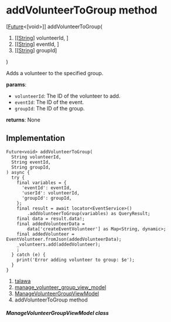 
<div>

# addVolunteerToGroup method

</div>


[[Future](https://api.flutter.dev/flutter/dart-core/Future-class.html)\<[void\>]]
addVolunteerToGroup(

1.  [[[String](https://api.flutter.dev/flutter/dart-core/String-class.md)]
    volunteerId,
    ]
2.  [[[String](https://api.flutter.dev/flutter/dart-core/String-class.html)]
    eventId, ]
3.  [[[String](https://api.flutter.dev/flutter/dart-core/String-class.html)]
    groupId]

)



Adds a volunteer to the specified group.

**params**:

-   `volunteerId`: The ID of the volunteer to add.
-   `eventId`: The ID of the event.
-   `groupId`: The ID of the group.

**returns**: None



## Implementation

``` language-dart
Future<void> addVolunteerToGroup(
  String volunteerId,
  String eventId,
  String groupId,
) async {
  try {
    final variables = {
      'eventId': eventId,
      'userId': volunteerId,
      'groupId': groupId,
    };
    final result = await locator<EventService>()
        .addVolunteerToGroup(variables) as QueryResult;
    final data = result.data!;
    final addedVolunteerData =
        data['createEventVolunteer'] as Map<String, dynamic>;
    final addedVolunteer = EventVolunteer.fromJson(addedVolunteerData);
    _volunteers.add(addedVolunteer);
    ;
  } catch (e) {
    print('Error adding volunteer to group: $e');
  }
}
```







1.  [talawa](../../index.md)
2.  [manage_volunteer_group_view_model](../../view_model_after_auth_view_models_event_view_models_manage_volunteer_group_view_model/)
3.  [ManageVolunteerGroupViewModel](../../view_model_after_auth_view_models_event_view_models_manage_volunteer_group_view_model/ManageVolunteerGroupViewModel-class.md)
4.  addVolunteerToGroup method

##### ManageVolunteerGroupViewModel class








